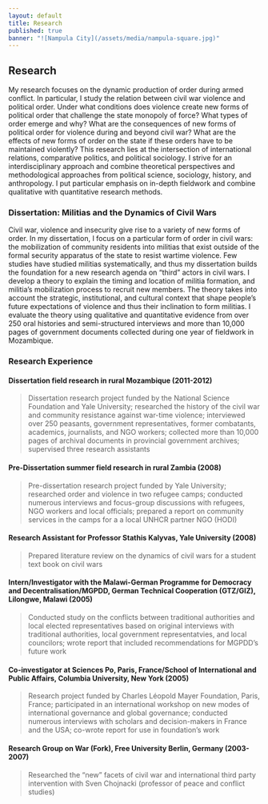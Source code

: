 ```yaml
---
layout: default
title: Research
published: true
banner: "![Nampula City](/assets/media/nampula-square.jpg)"
---
```


## Research

My research focuses on the dynamic production of order during armed conflict. In particular, I study the relation between civil war violence and political order. Under what conditions does violence create new forms of political order that challenge the state monopoly of force? What types of order emerge and why? What are the consequences of new forms of political order for violence during and beyond civil war? What are the effects of new forms of order on the state if these orders have to be maintained violently? This research lies at the intersection of international relations, comparative politics, and political sociology. I strive for an interdisciplinary approach and combine theoretical perspectives and methodological approaches from political science, sociology, history, and anthropology. I put particular emphasis on in-depth fieldwork and combine qualitative with quantitative research methods.

### Dissertation: Militias and the Dynamics of Civil Wars

Civil war, violence and insecurity give rise to a variety of new forms of order. In my dissertation, I focus on a particular form of order in civil wars: the mobilization of community residents into militias that exist outside of the formal security apparatus of the state to resist wartime violence. Few studies have studied militias systematically, and thus my dissertation builds the foundation for a new research agenda on “third” actors in civil wars. I develop a theory to explain the timing and location of militia formation, and militia’s mobilization process to recruit new members. The theory takes into account the strategic, institutional, and cultural context that shape people’s future expectations of violence and thus their inclination to form militias. I evaluate the theory using qualitative and quantitative evidence from over 250 oral histories and semi-structured interviews and more than 10,000 pages of government documents collected during one year of fieldwork in Mozambique.

### Research Experience

#### Dissertation field research in rural Mozambique (2011-2012)

> Dissertation research project funded by the National Science Foundation and Yale University; researched the history of the civil war and community resistance against war-time violence; interviewed over 250 peasants, government representatives, former combatants, academics, journalists, and NGO workers; collected more than 10,000 pages of archival documents in provincial government archives; supervised three research assistants 

#### Pre-Dissertation summer field research in rural Zambia (2008)
	
> Pre-dissertation research project funded by Yale University; researched order and violence in two refugee camps; conducted numerous interviews and focus-group discussions with refugees, NGO workers and local officials; prepared a report on community services in the camps for a a local UNHCR partner NGO (HODI)

#### Research Assistant for Professor Stathis Kalyvas, Yale University (2008)

> Prepared literature review on the dynamics of civil wars for a student text book on civil wars

#### Intern/Investigator with the Malawi-German Programme for Democracy and Decentralisation/MGPDD, German Technical Cooperation (GTZ/GIZ), Lilongwe, Malawi (2005)

> Conducted study on the conflicts between traditional authorities and local elected representatives based on original interviews with traditional authorities, local government representatvies, and local councilors; wrote report that included recommendations for MGPDD’s future work

#### Co-investigator at Sciences Po, Paris, France/School of International and Public Affairs, Columbia University, New York (2005)

> Research project funded by Charles Léopold Mayer Foundation, Paris, France; participated in an international workshop on new modes of international governance and global governance; conducted numerous interviews with scholars and decision-makers in France and the USA; co-wrote report for use in foundation’s work

#### Research Group on War (Fork), Free University Berlin, Germany (2003-2007)

> Researched the “new” facets of civil war and international third party intervention with Sven Chojnacki (professor of peace and conflict studies)